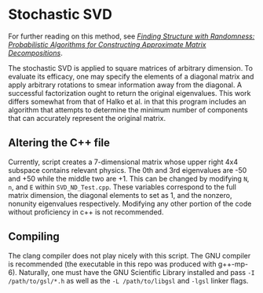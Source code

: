 # Stochastic SVD

For further reading on this method, see [*Finding Structure with Randomness: Probabilistic Algorithms for Constructing Approximate Matrix Decompositions*][1].

The stochastic SVD is applied to square matrices of arbitrary dimension. To evaluate its efficacy, one may specify the elements of a diagonal matrix and apply arbitrary rotations to smear information away from the diagonal. A successful factorization ought to return the original eigenvalues. This work differs somewhat from that of Halko et al. in that this program includes an algorithm that attempts to determine the minimum number of components that can accurately represent the original matrix.

## Altering the C++ file
Currently, script creates a 7-dimensional matrix whose upper right 4x4 subspace contains relevant physics. The 0th and 3rd eigenvalues are -50 and +50 while the middle two are +1. This can be changed by modifying `N`, `n`, and `E` within `SVD_ND_Test.cpp`. These variables correspond to the full matrix dimension, the diagonal elements to set as 1, and the nonzero, nonunity eigenvalues respectively. Modifying any other portion of the code without proficiency in c++ is not recommended.

## Compiling
The clang compiler does not play nicely with this script. The GNU compiler is recommended (the executable in this repo was produced with g++-mp-6). Naturally, one must have the GNU Scientific Library installed and pass `-I /path/to/gsl/*.h` as well as the `-L /path/to/libgsl` and `-lgsl` linker flags.

[1]: https://arxiv.org/pdf/0909.4061.pdf